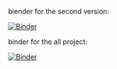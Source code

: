 biender for the second version: 

[![Binder](https://mybinder.org/badge_logo.svg)](https://notebooks.gesis.org/binder/jupyter/user/dm4bem-2023-5-r-quelinedanowicz-1h2k83wi/doc/tree/BE_ChambonJacquelineDanowicz_V2)

binder for the all project: 

[![Binder](https://mybinder.org/badge_logo.svg)](https://mybinder.org/v2/gh/dm4bem-2023/5-reproducible-report-chambonjacquelinedanowicz/HEAD)
